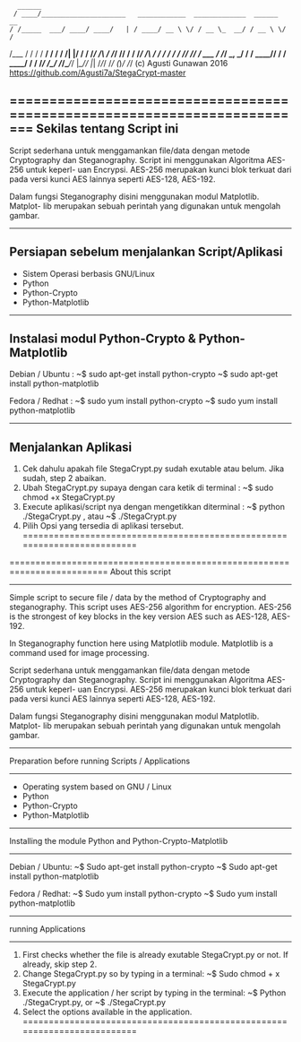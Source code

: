       ______
     / ____/_____________________   ____________  _____________  ______  __
    / /_____  ___/ ____/ ____/   | / ____/ __ \ \/ / __ \_  __/ / __ \ \/ /
   /___  / / /  / __/ / / __/ /| |/ /   / /_/ /\  / /_/ // /   / /_/ /\  /
  ____/ / / /  / /___/ /_/ / ___ / /___/ _, _/ / / ____// /   / ____/ / /
 /_____/ /_/  /_____/\____/_/  |_\____/_/ |_| /_/_/    /_/ (_)_/     /_/
 (c) Agusti Gunawan 2016	https://github.com/Agusti7a/StegaCrypt-master

=========================================================================
Sekilas tentang Script ini
-------------------------------------------------------------------------
Script sederhana untuk menggamankan file/data dengan metode Cryptography
dan Steganography. Script ini menggunakan Algoritma AES-256 untuk keperl-
uan Encrypsi. AES-256 merupakan kunci blok terkuat dari pada versi kunci 
AES lainnya seperti AES-128, AES-192.

Dalam fungsi Steganography disini menggunakan modul Matplotlib. Matplot-
lib merupakan sebuah perintah yang digunakan untuk mengolah gambar.


-------------------------------------------------------------------------
Persiapan sebelum menjalankan Script/Aplikasi
-------------------------------------------------------------------------
- Sistem Operasi berbasis GNU/Linux
- Python
- Python-Crypto
- Python-Matplotlib


-------------------------------------------------------------------------
Instalasi modul Python-Crypto & Python-Matplotlib
-------------------------------------------------------------------------
Debian / Ubuntu : 
	~$ sudo apt-get install python-crypto
	~$ sudo apt-get install python-matplotlib

Fedora / Redhat :
	~$ sudo yum install python-crypto
	~$ sudo yum install python-matplotlib


-------------------------------------------------------------------------
Menjalankan Aplikasi
-------------------------------------------------------------------------
1. Cek dahulu apakah file StegaCrypt.py sudah exutable atau belum. Jika 
   sudah, step 2 abaikan.
2. Ubah StegaCrypt.py supaya dengan cara ketik di terminal :
	~$ sudo chmod +x StegaCrypt.py
3. Execute aplikasi/script nya dengan mengetikkan diterminal :
	~$ python ./StegaCrypt.py , atau
	~$ ./StegaCrypt.py
4. Pilih Opsi yang tersedia di aplikasi tersebut.
=========================================================================


=========================================================================
About this script
-------------------------------------------------- -----------------------
Simple script to secure file / data by the method of Cryptography and 
steganography. This script uses AES-256 algorithm for encryption. AES-256 
is the strongest of key blocks in the key version AES such as AES-128, 
AES-192.

In Steganography function here using Matplotlib module. Matplotlib is a 
command used for image processing.

Script sederhana untuk menggamankan file/data dengan metode Cryptography
dan Steganography. Script ini menggunakan Algoritma AES-256 untuk keperl-
uan Encrypsi. AES-256 merupakan kunci blok terkuat dari pada versi kunci 
AES lainnya seperti AES-128, AES-192.

Dalam fungsi Steganography disini menggunakan modul Matplotlib. Matplot-
lib merupakan sebuah perintah yang digunakan untuk mengolah gambar.

-------------------------------------------------- -----------------------
Preparation before running Scripts / Applications
-------------------------------------------------- -----------------------
- Operating system based on GNU / Linux
- Python
- Python-Crypto
- Python-Matplotlib


-------------------------------------------------- -----------------------
Installing the module Python and Python-Crypto-Matplotlib
-------------------------------------------------- -----------------------
Debian / Ubuntu:
	~$ Sudo apt-get install python-crypto
	~$ Sudo apt-get install python-matplotlib

Fedora / Redhat:
	~$ Sudo yum install python-crypto
	~$ Sudo yum install python-matplotlib


-------------------------------------------------- -----------------------
running Applications
-------------------------------------------------- -----------------------
1. First checks whether the file is already exutable StegaCrypt.py or not. If
   already, skip step 2.
2. Change StegaCrypt.py so by typing in a terminal:
	~$ Sudo chmod + x StegaCrypt.py
3. Execute the application / her script by typing in the terminal:
	~$ Python ./StegaCrypt.py, or
	~$ ./StegaCrypt.py
4. Select the options available in the application.
=========================================================================